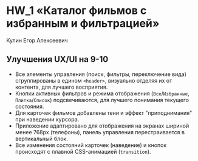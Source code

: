 # HW_1 «Каталог фильмов с избранным и фильтрацией»

Кулин Егор Алексеевич

## Улучшения UX/UI на 9-10

- Все элементы управления (поиск, фильтры, переключение вида) сгруппированы в едином `<header>`, визуально отделяя их от контента, для лучшего восприятия.
- Кнопки активных фильтров и режима отображения (`Все`/`Избранные`, `Плитка`/`Список`) подсвечиваются, для лучшего понимания текущего состояния.
- Для карточек фильмов добавлены тени и эффект "приподнимания" при наведении курсора.
- Приложение адаптировано для отображения на экранах шириной менее 768px (телефоны), панель управления перестраивается в вертикальный блок.
- Все изменения состояний карточек (наведение) и кнопок происходят с плавной CSS-анимацией (`transition`).
